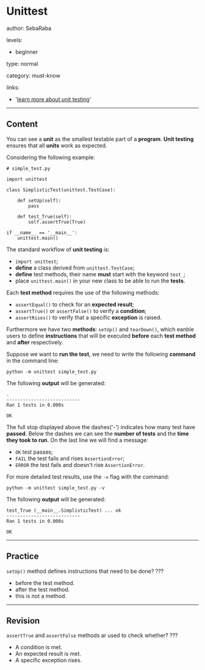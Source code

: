 # Unittest
author: SebaRaba

levels:

  - beginner

type: normal

category: must-know

links:

  - '[learn more about unit testing](https://docs.python.org/3/library/unittest.html)'

---
## Content

You can see a **unit** as the smallest testable part of a **program**. **Unit testing** ensures that all **units** work as expected.

Considering the following example:

```
# simple_test.py

import unittest

class SimplisticTest(unittest.TestCase):

    def setUp(self):
        pass

    def test_True(self):
        self.assertTrue(True)

if __name__ == '__main__':
    unittest.main()
```

The standard workflow of **unit testing** is:
- `import unittest`;
- **define** a class derived from `unittest.TestCase`;
- **define** test methods, their name **must** start with the keyword `test_`;
- place `unittest.main()` in your new class to be able to run the **tests**.

Each **test method** requires the use of the following methods:
- `assertEqual()` to check for an **expected result**;
- `assertTrue()` or `assertFalse()` to verify a **condition**;
- `assertRises()` to verify that a specific **exception** is raised.

Furthermore we have two **methods**: `setUp()` and `tearDown()`, which eanble users to define **instructions** that will be executed **before** each **test method** and **after** respectively.

Suppose we want to **run the test**, we need to write the following **command** in the command line:

```
python -m unittest simple_test.py
```
The following **output** will be generated:

```
.
---------------------------
Ran 1 tests in 0.000s

OK
```
The full stop displayed above the dashes('-') indicates how many test have **passed**. Below the dashes we can see the **number of tests** and the **time they took to run**. On the last line we will find a message:
- `OK` test passes;
- `FAIL` the test fails and rises `AssertionError`;
- `ERROR` the test fails and doesn't rise `AssertionError`.

For more detailed test results, use the `-v` flag with the command:
```
python -m unittest simple_test.py -v
```
The following **output** will be generated:
```
test_True (__main__.SimplisticTest) ... ok
---------------------------
Ran 1 tests in 0.000s

OK
```
---
## Practice

`setUp()` method defines instructions that need to be done?
???

* before the test method.
* after the test method.
* this is not a method.

---
## Revision

`assertTrue` and `assertFalse` methods ar used to check whether?
???

* A condition is met.
* An expected result is met.
* A specific exception rises.

